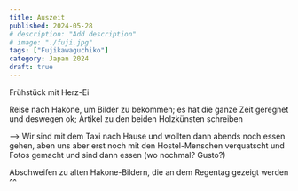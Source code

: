 ```yaml
---
title: Auszeit
published: 2024-05-28
# description: "Add description"
# image: "./fuji.jpg"
tags: ["Fujikawaguchiko"]
category: Japan 2024
draft: true
---
```


Frühstück mit Herz-Ei

Reise nach Hakone, um Bilder zu bekommen; es hat die ganze Zeit geregnet und deswegen ok; Artikel zu den beiden Holzkünsten schreiben

--> Wir sind mit dem Taxi nach Hause und wollten dann abends noch essen gehen, aben uns aber erst noch mit den Hostel-Menschen verquatscht und Fotos gemacht und sind dann essen (wo nochmal? Gusto?)

Abschweifen zu alten Hakone-Bildern, die an dem Regentag gezeigt werden ^^
